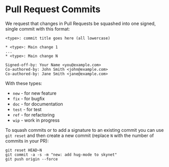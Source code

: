 # Pull Request Commits

We request that changes in Pull Requests be squashed into one signed, single commit with this format:

```
<type>: commit title goes here (all lowercase)

* <type>: Main change 1
...
* <type>: Main change N

Signed-off-by: Your Name <you@example.com>
Co-authored-by: John Smith <john@example.com>
Co-authored-by: Jane Smith <jane@example.com>
```

With these types:

- `new` - for new feature
- `fix` - for bugfix
- `doc` - for documentation 
- `test` - for test
- `ref` - for refactoring
- `wip` - work in progress

To squash commits or to add a signature to an existing commit you can use `git reset` and then create a new commit (replace `N` with the number of commits in your PR):

```console
git reset HEAD~N
git commit -a -s -m "new: add hug-mode to skynet"
git push origin --force
```
